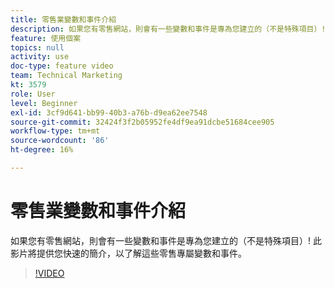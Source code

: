 ```yaml
---
title: 零售業變數和事件介紹
description: 如果您有零售網站，則會有一些變數和事件是專為您建立的（不是特殊項目）! 此影片將提供您快速的簡介，以了解這些零售專屬變數和事件。
feature: 使用個案
topics: null
activity: use
doc-type: feature video
team: Technical Marketing
kt: 3579
role: User
level: Beginner
exl-id: 3cf9d641-bb99-40b3-a76b-d9ea62ee7548
source-git-commit: 32424f3f2b05952fe4df9ea91dcbe51684cee905
workflow-type: tm+mt
source-wordcount: '86'
ht-degree: 16%

---
```


# 零售業變數和事件介紹

如果您有零售網站，則會有一些變數和事件是專為您建立的（不是特殊項目）! 此影片將提供您快速的簡介，以了解這些零售專屬變數和事件。

>[!VIDEO](https://video.tv.adobe.com/v/28750/?quality=12)
